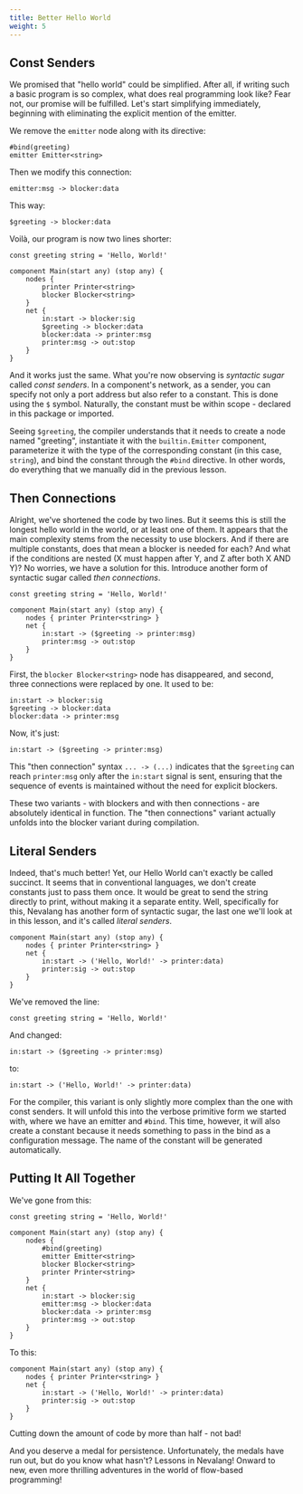 ```yaml
---
title: Better Hello World
weight: 5
---
```


## Const Senders

We promised that "hello world" could be simplified. After all, if writing such a basic program is so complex, what does real programming look like? Fear not, our promise will be fulfilled. Let's start simplifying immediately, beginning with eliminating the explicit mention of the emitter.

We remove the `emitter` node along with its directive:

```neva
#bind(greeting)
emitter Emitter<string>
```

Then we modify this connection:

```neva
emitter:msg -> blocker:data
```

This way:

```neva
$greeting -> blocker:data
```

Voilà, our program is now two lines shorter:

```neva
const greeting string = 'Hello, World!'

component Main(start any) (stop any) {
    nodes {
        printer Printer<string>
        blocker Blocker<string>
    }
    net {
        in:start -> blocker:sig
        $greeting -> blocker:data
        blocker:data -> printer:msg
        printer:msg -> out:stop
    }
}
```

And it works just the same. What you're now observing is _syntactic sugar_ called _const senders_. In a component's network, as a sender, you can specify not only a port address but also refer to a constant. This is done using the `$` symbol. Naturally, the constant must be within scope - declared in this package or imported.

Seeing `$greeting`, the compiler understands that it needs to create a node named "greeting", instantiate it with the `builtin.Emitter` component, parameterize it with the type of the corresponding constant (in this case, `string`), and bind the constant through the `#bind` directive. In other words, do everything that we manually did in the previous lesson.

## Then Connections

Alright, we've shortened the code by two lines. But it seems this is still the longest hello world in the world, or at least one of them. It appears that the main complexity stems from the necessity to use blockers. And if there are multiple constants, does that mean a blocker is needed for each? And what if the conditions are nested (X must happen after Y, and Z after both X AND Y)? No worries, we have a solution for this. Introduce another form of syntactic sugar called _then connections_.

```neva
const greeting string = 'Hello, World!'

component Main(start any) (stop any) {
	nodes { printer Printer<string> }
	net {
		in:start -> ($greeting -> printer:msg)
		printer:msg -> out:stop
	}
}
```

First, the `blocker Blocker<string>` node has disappeared, and second, three connections were replaced by one. It used to be:

```neva
in:start -> blocker:sig
$greeting -> blocker:data
blocker:data -> printer:msg
```

Now, it's just:

```neva
in:start -> ($greeting -> printer:msg)
```

This "then connection" syntax `... -> (...)` indicates that the `$greeting` can reach `printer:msg` only after the `in:start` signal is sent, ensuring that the sequence of events is maintained without the need for explicit blockers.

These two variants - with blockers and with then connections - are absolutely identical in function. The "then connections" variant actually unfolds into the blocker variant during compilation.

## Literal Senders

Indeed, that's much better! Yet, our Hello World can't exactly be called succinct. It seems that in conventional languages, we don't create constants just to pass them once. It would be great to send the string directly to print, without making it a separate entity. Well, specifically for this, Nevalang has another form of syntactic sugar, the last one we'll look at in this lesson, and it's called _literal senders_.

```neva
component Main(start any) (stop any) {
	nodes { printer Printer<string> }
	net {
		in:start -> ('Hello, World!' -> printer:data)
		printer:sig -> out:stop
	}
}
```

We've removed the line:

```neva
const greeting string = 'Hello, World!'
```

And changed:

```neva
in:start -> ($greeting -> printer:msg)
```

to:

```neva
in:start -> ('Hello, World!' -> printer:data)
```

For the compiler, this variant is only slightly more complex than the one with const senders. It will unfold this into the verbose primitive form we started with, where we have an emitter and `#bind`. This time, however, it will also create a constant because it needs something to pass in the bind as a configuration message. The name of the constant will be generated automatically.

## Putting It All Together

We've gone from this:

```neva
const greeting string = 'Hello, World!'

component Main(start any) (stop any) {
    nodes {
        #bind(greeting)
        emitter Emitter<string>
        blocker Blocker<string>
        printer Printer<string>
    }
    net {
        in:start -> blocker:sig
        emitter:msg -> blocker:data
        blocker:data -> printer:msg
        printer:msg -> out:stop
    }
}
```

To this:

```neva
component Main(start any) (stop any) {
    nodes { printer Printer<string> }
    net {
        in:start -> ('Hello, World!' -> printer:data)
        printer:sig -> out:stop
    }
}
```

Cutting down the amount of code by more than half - not bad!

And you deserve a medal for persistence. Unfortunately, the medals have run out, but do you know what hasn't? Lessons in Nevalang! Onward to new, even more thrilling adventures in the world of flow-based programming!
